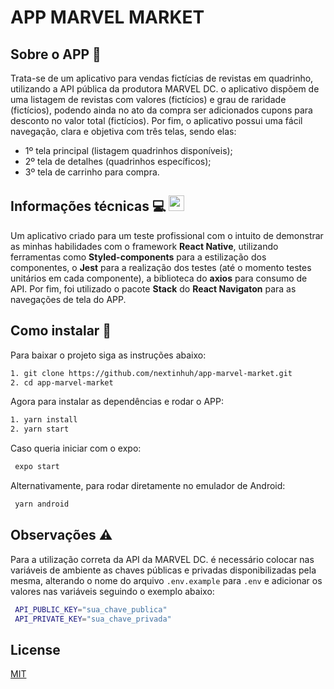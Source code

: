 # APP MARVEL MARKET

## Sobre o APP :iphone:

Trata-se de um aplicativo para vendas fictícias de revistas em quadrinho, utilizando a API pública da produtora MARVEL DC. o aplicativo dispõem de uma listagem de revistas com valores (fictícios) e grau de raridade (fictícios), podendo ainda no ato da compra ser adicionados cupons para desconto no valor total (fictícios). Por fim, o aplicativo possui uma fácil navegação, clara e objetiva com três telas, sendo elas: 

* 1º tela principal (listagem quadrinhos disponíveis); 
* 2º tela de detalhes (quadrinhos específicos); 
* 3º tela de carrinho para compra. 

## Informações técnicas :computer: <img src="https://cdn.jsdelivr.net/gh/devicons/devicon/icons/react/react-original.svg" width="25" height="25" />

<justify>Um aplicativo criado para um teste profissional com o intuito de demonstrar as minhas habilidades com o framework **React Native**, utilizando ferramentas como **Styled-components** para a estilização dos componentes, o **Jest** para a realização  dos testes (até o momento testes unitários em cada componente), a biblioteca do **axios** para consumo de API. Por fim, foi utilizado o pacote **Stack** do **React Navigaton** para as navegações de tela do APP.</justify> 

## Como instalar :wrench:

Para baixar o projeto siga as instruções abaixo:

```bash
1. git clone https://github.com/nextinhuh/app-marvel-market.git
2. cd app-marvel-market
```

Agora para instalar as dependências e rodar o APP:

```bash
1. yarn install
2. yarn start 
```
Caso queria iniciar com o expo:
```bash
 expo start
```
Alternativamente, para rodar diretamente no emulador de Android:
```bash
 yarn android
```

## Observações :warning:
Para a utilização correta da API da MARVEL DC. é necessário colocar nas variáveis de ambiente as chaves públicas e privadas disponibilizadas pela mesma, alterando o nome do arquivo `.env.example` para `.env` e adicionar os valores nas variáveis seguindo o exemplo abaixo:
```bash
 API_PUBLIC_KEY="sua_chave_publica"
 API_PRIVATE_KEY="sua_chave_privada"
```
## License
[MIT](https://choosealicense.com/licenses/mit/)
